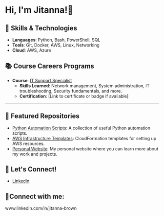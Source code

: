 <h1>Hi, I'm Jitanna!👋

## 🔧 Skills & Technologies
- **Languages**: Python, Bash, PowerShell, SQL
- **Tools**: Git, Docker, AWS, Linux, Networking
- **Cloud**: AWS, Azure

## 📚 Course Careers Programs
- **Course**: [IT Support Specialist](https://coursecareers.com/)  
  - **Skills Learned**: Network management, System administration, IT troubleshooting, Security fundamentals, and more.
  - **Certification**: [Link to certificate or badge if available]

---

## 📝 Featured Repositories
- [Python Automation Scripts](https://github.com/yourusername/python-automation-scripts): A collection of useful Python automation scripts.
- [AWS Infrastructure Templates](https://github.com/yourusername/aws-infrastructure-templates): CloudFormation templates for setting up AWS resources.
- [Personal Website](https://github.com/yourusername/personal-website): My personal website where you can learn more about my work and projects.

## 📣 Let's Connect!
- [LinkedIn](https://www.linkedin.com/in/yourname)



<h2>🤳Connect with me:</h2>www.linkedin.com/in/jitanna-brown


